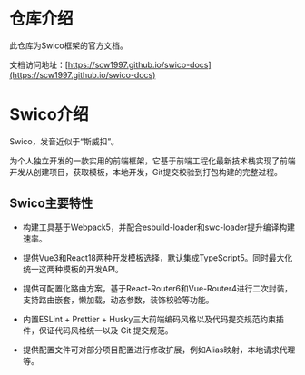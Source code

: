 # 仓库介绍

此仓库为Swico框架的官方文档。

文档访问地址：[https://scw1997.github.io/swico-docs](https://scw1997.github.io/swico-docs)

# Swico介绍

Swico，发音近似于“斯威扣”。

为个人独立开发的一款实用的前端框架，它基于前端工程化最新技术栈实现了前端开发从创建项目，获取模板，本地开发，Git提交校验到打包构建的完整过程。


## Swico主要特性

- 构建工具基于Webpack5，并配合esbuild-loader和swc-loader提升编译构建速率。

- 提供Vue3和React18两种开发模板选择，默认集成TypeScript5。同时最大化统一这两种模板的开发API。

- 提供可配置化路由方案，基于React-Router6和Vue-Router4进行二次封装，支持路由嵌套，懒加载，动态参数，装饰校验等功能。

- 内置ESLint + Prettier + Husky三大前端编码风格以及代码提交规范约束插件，保证代码风格统一以及 Git 提交规范。

- 提供配置文件可对部分项目配置进行修改扩展，例如Alias映射，本地请求代理等。



